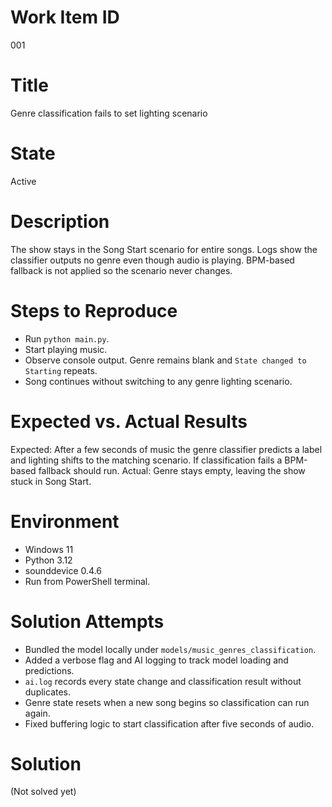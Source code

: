 # Work Item ID
001

# Title
Genre classification fails to set lighting scenario

# State
Active

# Description
The show stays in the Song Start scenario for entire songs. Logs show the
classifier outputs no genre even though audio is playing. BPM-based fallback
is not applied so the scenario never changes.

# Steps to Reproduce
- Run `python main.py`.
- Start playing music.
- Observe console output. Genre remains blank and `State changed to Starting`
  repeats.
- Song continues without switching to any genre lighting scenario.

# Expected vs. Actual Results
Expected: After a few seconds of music the genre classifier predicts a label and
lighting shifts to the matching scenario. If classification fails a BPM-based
fallback should run.
Actual: Genre stays empty, leaving the show stuck in Song Start.

# Environment
- Windows 11
- Python 3.12
- sounddevice 0.4.6
- Run from PowerShell terminal.

# Solution Attempts
- Bundled the model locally under `models/music_genres_classification`.
- Added a verbose flag and AI logging to track model loading and predictions.
- `ai.log` records every state change and classification result without
  duplicates.
- Genre state resets when a new song begins so classification can run again.
- Fixed buffering logic to start classification after five seconds of audio.

# Solution
(Not solved yet)
